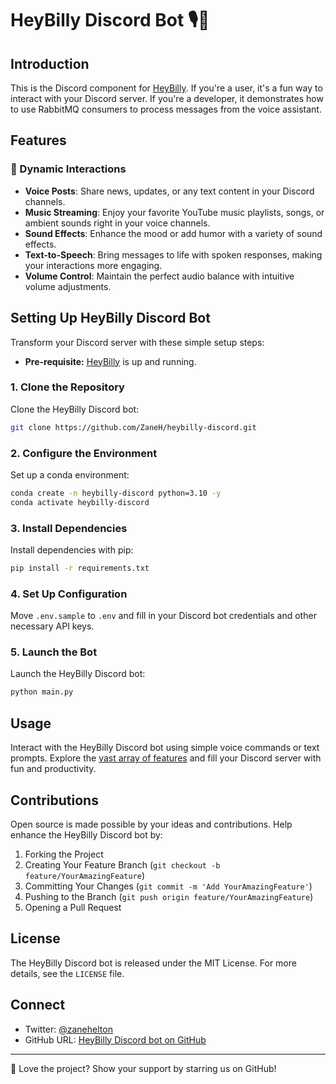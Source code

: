 # HeyBilly Discord Bot 🎙️🤖

## Introduction
This is the Discord component for [HeyBilly](https://github.com/ZaneH/HeyBilly). If you're a user, it's a fun way to interact with your Discord server. If you're a developer, it demonstrates how to use RabbitMQ consumers to process messages from the voice assistant.

## Features

### 📣 Dynamic Interactions
- **Voice Posts**: Share news, updates, or any text content in your Discord channels.
- **Music Streaming**: Enjoy your favorite YouTube music playlists, songs, or ambient sounds right in your voice channels.
- **Sound Effects**: Enhance the mood or add humor with a variety of sound effects.
- **Text-to-Speech**: Bring messages to life with spoken responses, making your interactions more engaging.
- **Volume Control**: Maintain the perfect audio balance with intuitive volume adjustments.

## Setting Up HeyBilly Discord Bot

Transform your Discord server with these simple setup steps:

- **Pre-requisite:** [HeyBilly](https://github.com/ZaneH/HeyBilly) is up and running.

### 1. Clone the Repository
Clone the HeyBilly Discord bot:
```bash
git clone https://github.com/ZaneH/heybilly-discord.git
```

### 2. Configure the Environment
Set up a conda environment:
```bash
conda create -n heybilly-discord python=3.10 -y
conda activate heybilly-discord
```

### 3. Install Dependencies
Install dependencies with pip:
```bash
pip install -r requirements.txt
```

### 4. Set Up Configuration
Move `.env.sample` to `.env` and fill in your Discord bot credentials and other necessary API keys.

### 5. Launch the Bot
Launch the HeyBilly Discord bot:
```bash
python main.py
```

## Usage
Interact with the HeyBilly Discord bot using simple voice commands or text prompts. Explore the [vast array of features](https://github.com/ZaneH/heybilly?tab=readme-ov-file#features) and fill your Discord server with fun and productivity.

## Contributions
Open source is made possible by your ideas and contributions. Help enhance the HeyBilly Discord bot by:

1. Forking the Project
2. Creating Your Feature Branch (`git checkout -b feature/YourAmazingFeature`)
3. Committing Your Changes (`git commit -m 'Add YourAmazingFeature'`)
4. Pushing to the Branch (`git push origin feature/YourAmazingFeature`)
5. Opening a Pull Request

## License
The HeyBilly Discord bot is released under the MIT License. For more details, see the `LICENSE` file.

## Connect
- Twitter: [@zanehelton](https://twitter.com/zanehelton)
- GitHub URL: [HeyBilly Discord bot on GitHub](https://github.com/ZaneH/heybilly-discord)

---

🌟 Love the project? Show your support by starring us on GitHub!